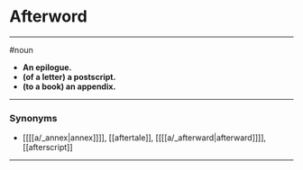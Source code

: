 # Afterword
---
#noun
- **An epilogue.**
- **(of a letter) a postscript.**
- **(to a book) an appendix.**
---
### Synonyms
- [[[[a/_annex|annex]]]], [[aftertale]], [[[[a/_afterward|afterward]]]], [[afterscript]]
---
